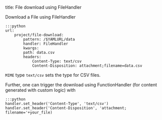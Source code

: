 title: File download using FileHandler

Download a File using FileHandler

    :::python
    url:
        project/file-download:
            pattern: /$YAMLURL/data
            handler: FileHandler
            kwargs:
            path: data.csv
            headers:
                Content-Type: text/csv
                Content-Disposition: attachment;filename=data.csv

`MIME` type `text/csv` sets the type for CSV files.

Further, one can trigger the download using FunctionHandler (for content generated with custom logic) with

    :::python
    handler.set_header('Content-Type', 'text/csv')
    handler.set_header('Content-Disposition', 'attachment; filename='+your_file)
